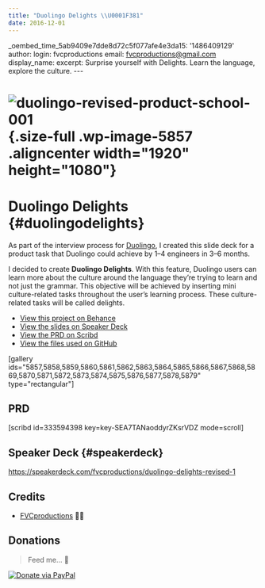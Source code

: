 ```yaml
---
title: "Duolingo Delights \\U0001F381"
date: 2016-12-01
---
```


<div class="embed-speakerdeck">

</div>

\_oembed\_time\_5ab9409e7dde8d72c5f077afe4e3da15: '1486409129' author:
login: fvcproductions email: fvcproductions@gmail.com display\_name:
 excerpt:
Surprise yourself with Delights. Learn the language, explore the
culture. ---

![duolingo-revised-product-school-001](https://fvcproductions.files.wordpress.com/2016/12/duolingo-revised-product-school-001.jpeg){.size-full .wp-image-5857 .aligncenter width="1920" height="1080"}
======================================================================================================================================================================================================

Duolingo Delights {#duolingodelights}
=================

As part of the interview process for [Duolingo](https://duolingo.com), I
created this slide deck for a product task that Duolingo could achieve
by 1–4 engineers in 3–6 months.

I decided to create **Duolingo Delights**. With this feature, Duolingo
users can learn more about the culture around the language they’re
trying to learn and not just the grammar. This objective will be
achieved by inserting mini culture-related tasks throughout the user’s
learning process. These culture-related tasks will be called delights.

-   [View this project on
    Behance](https://www.behance.net/gallery/48455905/Duolingo-Delights-)
-   [View the slides on Speaker
    Deck](https://speakerdeck.com/fvcproductions/duolingo-delights-revised-1)
-   [View the PRD on
    Scribd](https://www.scribd.com/document/333594398/Duolingo-Delights)
-   [View the files used on
    GitHub](https://github.com/fvcproductions/duolingo-delights)

\[gallery
ids="5857,5858,5859,5860,5861,5862,5863,5864,5865,5866,5867,5868,5869,5870,5871,5872,5873,5874,5875,5876,5877,5878,5879"
type="rectangular"\]

PRD
---

\[scribd id=333594398 key=key-SEA7TANaoddyrZKsrVDZ mode=scroll\]

Speaker Deck {#speakerdeck}
------------

https://speakerdeck.com/fvcproductions/duolingo-delights-revised-1

Credits
-------

-   [FVCproductions](https://fvcproductions.com) 🍓🍫

Donations
---------

> Feed me… 🍕

[![Donate via
PayPal](https://raw.github.com/xioTechnologies/PayPal-Button/master/PayPal%20Button.png)](https://paypal.me/fvcproductions)
